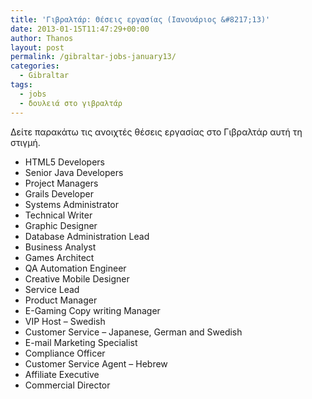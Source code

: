 ```yaml
---
title: 'Γιβραλτάρ: Θέσεις εργασίας (Ιανουάριος &#8217;13)'
date: 2013-01-15T11:47:29+00:00
author: Thanos
layout: post
permalink: /gibraltar-jobs-january13/
categories:
  - Gibraltar
tags:
  - jobs
  - δουλειά στο γιβραλτάρ
---
```

Δείτε παρακάτω τις ανοιχτές θέσεις εργασίας στο Γιβραλτάρ αυτή τη στιγμή.

  * HTML5 Developers
  * Senior Java Developers
  * Project Managers
  * Grails Developer
  * Systems Administrator
  * Technical Writer
  * Graphic Designer
  * Database Administration Lead
  * Business Analyst
  * Games Architect
  * QA Automation Engineer
  * Creative Mobile Designer
  * Service Lead
  * Product Manager
  * E-Gaming Copy writing Manager
  * VIP Host &#8211; Swedish
  * Customer Service &#8211; Japanese, German and Swedish
  * E-mail Marketing Specialist
  * Compliance Officer
  * Customer Service Agent &#8211; Hebrew
  * Affiliate Executive
  * Commercial Director